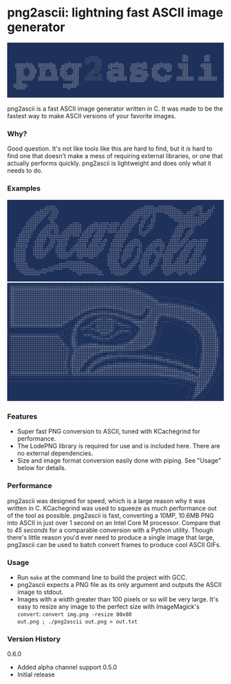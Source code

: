 # png2ascii: lightning fast ASCII image generator

<img src="title.png">

png2ascii is a fast ASCII image generator written in C. It was made to be the fastest way to make ASCII versions of your favorite images.

### Why?

Good question. It's not like tools like this are hard to find, but it *is* hard to find one that doesn't make a mess of requiring external libraries, or one that actually performs quickly. png2ascii is lightweight and does only what it needs to do.

### Examples

<img src="cocacola.png">
<img src="seahawks.png">

### Features

  - Super fast PNG conversion to ASCII, tuned with KCachegrind for performance.
  - The LodePNG library is required for use and is included here. There are no external dependencies.
  - Size and image format conversion easily done with piping. See "Usage" below for details.
  

### Performance
png2ascii was designed for speed, which is a large reason why it was written in C. KCachegrind was used to squeeze as much performance out of the tool as possible. png2ascii is fast, converting a 10MP, 10.6MB PNG into ASCII in just over 1 second on an Intel Core M processor. Compare that to *45 seconds* for a comparable conversion with a Python utility. Though there's little reason you'd ever need to produce a single image that large, png2ascii can be used to batch convert frames to produce cool ASCII GIFs.

### Usage

- Run <code>make</code> at the command line to build the project with GCC.
- png2ascii expects a PNG file as its only argument and outputs the ASCII image to stdout.
- Images with a width greater than 100 pixels or so will be very large. It's easy to resize any image to the perfect size with ImageMagick's <code>convert</code>: <code>convert img.png -resize 80x80 out.png ; ./png2ascii out.png > out.txt</code>

### Version History
0.6.0
- Added alpha channel support
0.5.0
- Initial release